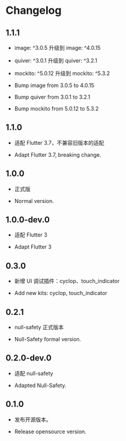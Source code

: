 # Changelog

## 1.1.1

* image: ^3.0.5 升级到 image: ^4.0.15
* quiver: ^3.0.1 升级到 quiver: ^3.2.1
* mockito: ^5.0.12 升级到 mockito: ^5.3.2

* Bump image from 3.0.5 to 4.0.15 
* Bump quiver from 3.0.1 to 3.2.1
* Bump mockito from 5.0.12 to 5.3.2


## 1.1.0

* 适配 Flutter 3.7，不兼容旧版本的适配

* Adapt Flutter 3.7, breaking change.

## 1.0.0

* 正式版

* Normal version.

## 1.0.0-dev.0

* 适配 Flutter 3

* Adapt Flutter 3

## 0.3.0

* 新增 UI 调试插件：cyclop、touch_indicator

* Add new kits: cyclop, touch_indicator

## 0.2.1

* null-safety 正式版本

* Null-Safety formal version.

## 0.2.0-dev.0

* 适配 null-safety

* Adapted Null-Safety.

## 0.1.0

* 发布开源版本。

* Release opensource version.
